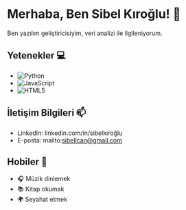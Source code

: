 # Merhaba, Ben Sibel Kıroğlu! 👋

Ben yazılım geliştiricisiyim, veri analizi ile ilgileniyorum.

## Yetenekler 💻
- ![Python](https://img.shields.io/badge/-Python-3776AB?style=flat&logo=python&logoColor=white) 
- ![JavaScript](https://img.shields.io/badge/-JavaScript-F7DF1E?style=flat&logo=javascript&logoColor=black)
- ![HTML5](https://img.shields.io/badge/-HTML5-E34F26?style=flat&logo=html5&logoColor=white)

## İletişim Bilgileri 📫
- LinkedIn: linkedin.com/in/sibelkıroğlu
- E-posta: mailto:sibellcan@gmail.com

## Hobiler 🎨
- 🎧 Müzik dinlemek
- 📚 Kitap okumak
- 🌍 Seyahat etmek

